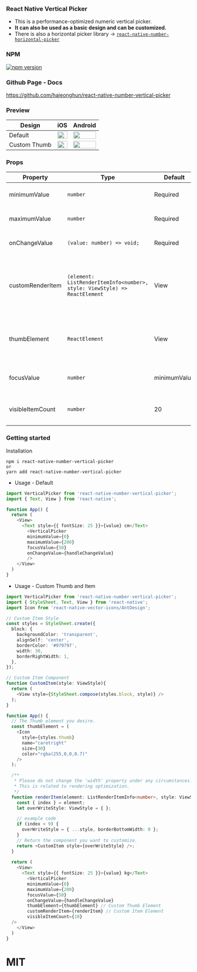 ### React Native Vertical Picker

- This is a performance-optimized numeric vertical picker.
- **It can also be used as a basic design and can be customized.**
- There is also a horizontal picker library -> [`react-native-number-horizontal-picker`](https://www.npmjs.com/package/react-native-number-horizontal-picker)

### NPM
[![npm version](https://badge.fury.io/js/react-native-number-vertical-picker.svg)](https://www.npmjs.com/package/react-native-number-vertical-picker)

### Github Page - Docs
https://github.com/hajeonghun/react-native-number-vertical-picker

### Preview
| Design | iOS | Android |
 |-------|-----|---------|
| Default | <img width="100%" src="https://github.com/hajeonghun/react-native-number-vertical-picker/assets/52861562/5a915c7f-0c53-4c99-a9d6-89fb79b9a7ad" /> | <img width="100%" src="https://github.com/hajeonghun/react-native-number-vertical-picker/assets/52861562/69f68e6b-bdc7-4624-92c6-eb428ba51016" /> |
| Custom Thumb | <img width="100%" src="https://github.com/hajeonghun/react-native-number-vertical-picker/assets/52861562/bb97eff1-23f0-4cda-b614-85e54cdd1850" /> | <img width="100%" src="https://github.com/hajeonghun/react-native-number-vertical-picker/assets/52861562/2a35318c-7991-4d30-b353-316b68f9a9a8" /> |
  
### Props
| Property | Type | Default | Description |
 |----------|------|---------|-------------|
| minimumValue | `number` | Required | Minimum value of measurement |
| maximumValue | `number` | Required | Maximum value of measurement|
| onChangeValue | `(value: number) => void;` | Required | Measured value during scroll event |
| customRenderItem | `(element: ListRenderItemInfo<number>, style: ViewStyle) => ReactElement` | View | This is a customizable block element, and refer to the attached Default image for the basic element |
| thumbElement | `ReactElement` | View | This is a thumbElement. If you want to change, please provide the element. |
| focusValue | `number` | minimumValue | The number to be focused on during the first rendering |
| visibleItemCount | `number` | 20 | Number of items to be displayed on the screen |
  
### Getting started
Installation
```
npm i react-native-number-vertical-picker
or
yarn add react-native-number-vertical-picker
```

* Usage - Default
```typescript
import VerticalPicker from 'react-native-number-vertical-picker';
import { Text, View } from 'react-native';

function App() {   
  return (
    <View>
      <Text style={{ fontSize: 25 }}>{value} cm</Text>
        <VerticalPicker
        minimumValue={0}
        maximumValue={200}
        focusValue={50}
        onChangeValue={handleChangeValue}
        />
    </View>
  )
}
```

* Usage - Custom Thumb and Item 
```typescript
import VerticalPicker from 'react-native-number-vertical-picker';
import { StyleSheet, Text, View } from 'react-native';
import Icon from 'react-native-vector-icons/AntDesign';

// Custom Item Style
const styles = StyleSheet.create({
  block: {
    backgroundColor: 'transparent',
    alignSelf: 'center',
    borderColor: '#979797',
    width: 30,
    borderRightWidth: 1,
  },
});

// Custom Item Component
function CustomItem(style: ViewStyle){
  return (
    <View style={StyleSheet.compose(styles.block, style)} />
  );
}

function App() {
  // The Thumb element you desire.
  const thumbElement = (
    <Icon
      style={styles.thumb}
      name="caretright"
      size={30}
      color="rgba(255,0,0,0.7)" 
    />
  );

  /**
   * Please do not change the 'width' property under any circumstances. 
   * This is related to rendering optimization.
   */
  function renderItem(element: ListRenderItemInfo<number>, style: ViewStyle) {
    const { index } = element;
    let overWriteStyle: ViewStyle = { };

    // example code
    if (index < 9) {
      overWriteStyle = { ...style, borderBottomWidth: 0 };
    }
    // Return the component you want to customize.
    return <CustomItem style={overWriteStyle} />;
  }
  
  return (
    <View>
      <Text style={{ fontSize: 25 }}>{value} kg</Text>
        <VerticalPicker
        minimumValue={0}
        maximumValue={200}
        focusValue={50}
        onChangeValue={handleChangeValue}
        thumbElement={thumbElement} // Custom Thumb Element
        customRenderItem={renderItem} // Custom Item Element
        visibleItemCount={10}
  />
    </View>
  )
}
```




  
# MIT
